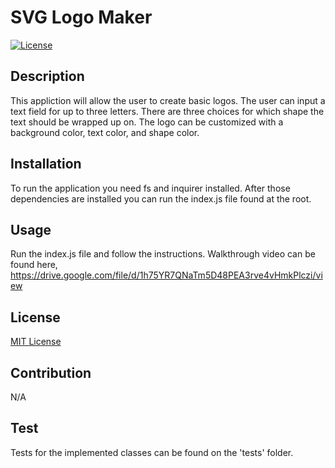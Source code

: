 # SVG Logo Maker

[![License](https://img.shields.io/badge/License-MIT-blue.svg)](http://choosealicense.com/licenses/mit/)

## Description

This appliction will allow the user to create basic logos. The user can input a text field for up to three letters. There are three choices for which shape the text should be wrapped up on. The logo can be customized with a background color, text color, and shape color.

## Installation

To run the application you need fs and inquirer installed. After those dependencies are installed you can run the index.js file found at the root.

## Usage

Run the index.js file and follow the instructions. Walkthrough video can be found here, https://drive.google.com/file/d/1h75YR7QNaTm5D48PEA3rve4vHmkPlczi/view

## License

[MIT License](http://choosealicense.com/licenses/mit/)

## Contribution

N/A

## Test

Tests for the implemented classes can be found on the 'tests' folder.

